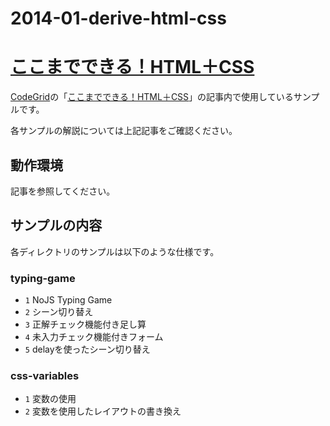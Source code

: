 2014-01-derive-html-css
=======================
# [ここまでできる！HTML＋CSS](https://app.codegrid.net/series/derive-html-css)

[CodeGrid](http://www.codegrid.net/)の「[ここまでできる！HTML＋CSS](https://app.codegrid.net/series/derive-html-css)」の記事内で使用しているサンプルです。

各サンプルの解説については上記記事をご確認ください。

## 動作環境

記事を参照してください。

## サンプルの内容

各ディレクトリのサンプルは以下のような仕様です。

### typing-game

- `1` NoJS Typing Game
- `2` シーン切り替え
- `3` 正解チェック機能付き足し算
- `4` 未入力チェック機能付きフォーム
- `5` delayを使ったシーン切り替え

### css-variables

- `1` 変数の使用
- `2` 変数を使用したレイアウトの書き換え
